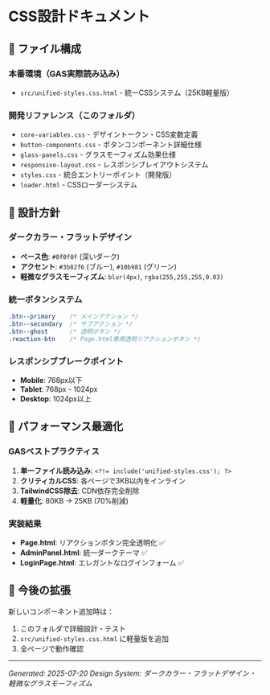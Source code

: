 # CSS設計ドキュメント

## 📁 ファイル構成

### 本番環境（GAS実際読み込み）
- `src/unified-styles.css.html` - 統一CSSシステム（25KB軽量版）

### 開発リファレンス（このフォルダ）
- `core-variables.css` - デザイントークン・CSS変数定義
- `button-components.css` - ボタンコンポーネント詳細仕様
- `glass-panels.css` - グラスモーフィズム効果仕様
- `responsive-layout.css` - レスポンシブレイアウトシステム
- `styles.css` - 統合エントリーポイント（開発版）
- `loader.html` - CSSローダーシステム

## 🎯 設計方針

### ダークカラー・フラットデザイン
- **ベース色**: `#0f0f0f` (深いダーク)
- **アクセント**: `#3b82f6` (ブルー), `#10b981` (グリーン)
- **軽微なグラスモーフィズム**: `blur(4px)`, `rgba(255,255,255,0.03)`

### 統一ボタンシステム
```css
.btn--primary    /* メインアクション */
.btn--secondary  /* サブアクション */
.btn--ghost      /* 透明ボタン */
.reaction-btn    /* Page.html専用透明リアクションボタン */
```

### レスポンシブブレークポイント
- **Mobile**: 768px以下
- **Tablet**: 768px - 1024px
- **Desktop**: 1024px以上

## 🚀 パフォーマンス最適化

### GASベストプラクティス
1. **単一ファイル読み込み**: `<?!= include('unified-styles.css'); ?>`
2. **クリティカルCSS**: 各ページで3KB以内をインライン
3. **TailwindCSS除去**: CDN依存完全削除
4. **軽量化**: 80KB → 25KB (70%削減)

### 実装結果
- **Page.html**: リアクションボタン完全透明化 ✅
- **AdminPanel.html**: 統一ダークテーマ ✅
- **LoginPage.html**: エレガントなログインフォーム ✅

## 📝 今後の拡張

新しいコンポーネント追加時は：
1. このフォルダで詳細設計・テスト
2. `src/unified-styles.css.html` に軽量版を追加
3. 全ページで動作確認

---
*Generated: 2025-07-20*
*Design System: ダークカラー・フラットデザイン・軽微なグラスモーフィズム*